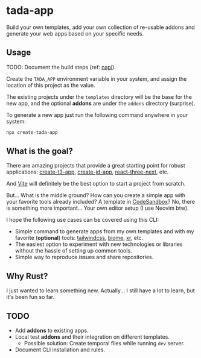 # tada-app

Build your own templates, add your own collection of re-usable addons and generate your web apps based on your specific needs.

## Usage

TODO: Document the build steps (ref: [napi](https://napi.rs/)).

Create the `TADA_APP` environment variable in your system, and assign the location of this project as the value.

The existing projects under the `templates` directory will be the base for the new app, and the optional **addons** are under the `addons` directory (surprise).

To generate a new app just run the following command anywhere in your system:

```bash
npx create-tada-app
```

## What is the goal?

There are amazing projects that provide a great starting point for robust applications: [create-t3-app](https://github.com/t3-oss/create-t3-app), [create-jd-app](https://github.com/OrJDev/create-jd-app), [react-three-next](https://github.com/pmndrs/react-three-next), etc.

And [Vite](https://vite.dev/guide/#scaffolding-your-first-vite-project) will definitely be the best option to start a project from scratch.

But... What is the middle ground? How can you create a simple app with your favorite tools already included? A template in [CodeSandbox](https://codesandbox.io/)? No, there is something more important... Your own editor setup (I use Neovim btw).

I hope the following use cases can be covered using this CLI:

- Simple command to generate apps from my own templates and with my favorite (**optional**) tools: [tailwindcss](https://tailwindcss.com/), [biome](https://biomejs.dev/), [xr](https://github.com/pmndrs/xr), etc.
- The easiest option to experiment with new technologies or libraries without the hassle of setting up common tools.
- Simple way to reproduce issues and share repositories.

## Why Rust?

I just wanted to learn something new. Actually... I still have a lot to learn, but it's been fun so far.

## TODO

- Add **addons** to existing apps.
- Local test **addons** and their integration on different templates.
    - Possible solution: Create temporal files while running `dev` server.
- Document CLI installation and rules.
